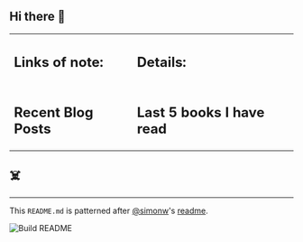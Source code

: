 ## Hi there 👋



<!-- photos starts -->

<!-- photos ends -->

<!-- bio starts -->

<!-- bio ends -->



<table><tr><td valign="top">

## Links of note: 

<!-- links starts -->

<!-- links ends -->

</td><td valign="top">

## Details: 

<!-- details starts -->

<!-- details ends -->

</td></tr><tr><td valign="top">

## Recent Blog Posts

<!-- blog starts -->

<!-- blog ends -->

</td><td valign="top">


## Last 5 books I have read

<!-- books starts -->

<!-- books ends -->

</td></tr></table>

## ☠️


-----

This `README.md` is patterned after [@simonw](https://twitter.com/simonw)'s [readme](https://simonwillison.net/2020/Apr/20/self-rewriting-readme/). 

![Build README](https://github.com/harperreed/harperreed/workflows/Build%20README/badge.svg)
